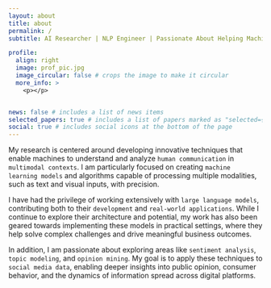 ```yaml
---
layout: about
title: about
permalink: /
subtitle: AI Researcher | NLP Engineer | Passionate About Helping Machines Understand Humans

profile:
  align: right
  image: prof_pic.jpg
  image_circular: false # crops the image to make it circular
  more_info: >
    <p></p>


news: false # includes a list of news items
selected_papers: true # includes a list of papers marked as "selected={true}"
social: true # includes social icons at the bottom of the page
---
```


My research is centered around developing innovative techniques that enable machines to understand and analyze `human communication` in `multimodal contexts`. I am particularly focused on creating `machine learning models` and algorithms capable of processing multiple modalities, such as text and visual inputs, with precision.

I have had the privilege of working extensively with `large language models`, contributing both to their `development` and `real-world applications`. While I continue to explore their architecture and potential, my work has also been geared towards implementing these models in practical settings, where they help solve complex challenges and drive meaningful business outcomes.

In addition, I am passionate about exploring areas like `sentiment analysis`, `topic modeling`, and `opinion mining`. My goal is to apply these techniques to `social media data`, enabling deeper insights into public opinion, consumer behavior, and the dynamics of information spread across digital platforms.